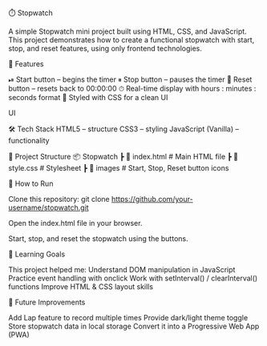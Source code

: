 ⏱️ Stopwatch

A simple Stopwatch mini project built using HTML, CSS, and JavaScript.
This project demonstrates how to create a functional stopwatch with start, stop, and reset features, using only frontend technologies.


🚀 Features

⏯ Start button – begins the timer
⏸ Stop button – pauses the timer
🔄 Reset button – resets back to 00:00:00
⏱ Real-time display with hours : minutes : seconds format
🎨 Styled with CSS for a clean UI

UI

🛠️ Tech Stack
HTML5 – structure
CSS3 – styling
JavaScript (Vanilla) – functionality

📂 Project Structure
📦 Stopwatch
 ┣ 📜 index.html     # Main HTML file
 ┣ 📜 style.css      # Stylesheet
 ┣ 📂 images         # Start, Stop, Reset button icons

📂 How to Run

Clone this repository:
git clone https://github.com/your-username/stopwatch.git

Open the index.html file in your browser.

Start, stop, and reset the stopwatch using the buttons.

🎯 Learning Goals

This project helped me:
Understand DOM manipulation in JavaScript
Practice event handling with onclick
Work with setInterval() / clearInterval() functions
Improve HTML & CSS layout skills

📌 Future Improvements

Add Lap feature to record multiple times
Provide dark/light theme toggle
Store stopwatch data in local storage
Convert it into a Progressive Web App (PWA)

